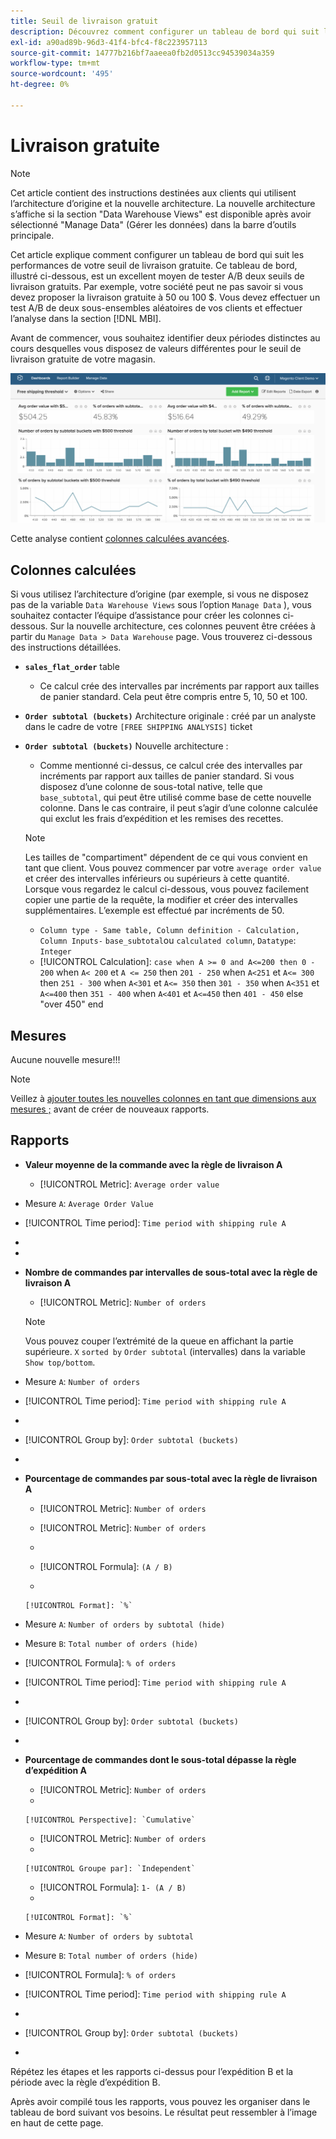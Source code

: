 ```yaml
---
title: Seuil de livraison gratuit
description: Découvrez comment configurer un tableau de bord qui suit les performances de votre seuil de livraison gratuite.
exl-id: a90ad89b-96d3-41f4-bfc4-f8c223957113
source-git-commit: 14777b216bf7aaeea0fb2d0513cc94539034a359
workflow-type: tm+mt
source-wordcount: '495'
ht-degree: 0%

---
```


# Livraison gratuite

>[!NOTE]
>
>Cet article contient des instructions destinées aux clients qui utilisent l’architecture d’origine et la nouvelle architecture. La nouvelle architecture s’affiche si la section &quot;Data Warehouse Views&quot; est disponible après avoir sélectionné &quot;Manage Data&quot; (Gérer les données) dans la barre d’outils principale.

Cet article explique comment configurer un tableau de bord qui suit les performances de votre seuil de livraison gratuite. Ce tableau de bord, illustré ci-dessous, est un excellent moyen de tester A/B deux seuils de livraison gratuits. Par exemple, votre société peut ne pas savoir si vous devez proposer la livraison gratuite à 50 ou 100 $. Vous devez effectuer un test A/B de deux sous-ensembles aléatoires de vos clients et effectuer l’analyse dans la section [!DNL MBI].

Avant de commencer, vous souhaitez identifier deux périodes distinctes au cours desquelles vous disposez de valeurs différentes pour le seuil de livraison gratuite de votre magasin.

![](../../assets/free_shipping_threshold.png)

Cette analyse contient [colonnes calculées avancées](../data-warehouse-mgr/adv-calc-columns.md).

## Colonnes calculées

Si vous utilisez l’architecture d’origine (par exemple, si vous ne disposez pas de la variable `Data Warehouse Views` sous l’option `Manage Data` ), vous souhaitez contacter l’équipe d’assistance pour créer les colonnes ci-dessous. Sur la nouvelle architecture, ces colonnes peuvent être créées à partir du `Manage Data > Data Warehouse` page. Vous trouverez ci-dessous des instructions détaillées.

* **`sales_flat_order`** table
   * Ce calcul crée des intervalles par incréments par rapport aux tailles de panier standard. Cela peut être compris entre 5, 10, 50 et 100.

* **`Order subtotal (buckets)`** Architecture originale : créé par un analyste dans le cadre de votre `[FREE SHIPPING ANALYSIS]` ticket
* **`Order subtotal (buckets)`** Nouvelle architecture :
   * Comme mentionné ci-dessus, ce calcul crée des intervalles par incréments par rapport aux tailles de panier standard. Si vous disposez d’une colonne de sous-total native, telle que `base_subtotal`, qui peut être utilisé comme base de cette nouvelle colonne. Dans le cas contraire, il peut s’agir d’une colonne calculée qui exclut les frais d’expédition et les remises des recettes.
   >[!NOTE]
   >
   >Les tailles de &quot;compartiment&quot; dépendent de ce qui vous convient en tant que client. Vous pouvez commencer par votre `average order value` et créer des intervalles inférieurs ou supérieurs à cette quantité. Lorsque vous regardez le calcul ci-dessous, vous pouvez facilement copier une partie de la requête, la modifier et créer des intervalles supplémentaires. L’exemple est effectué par incréments de 50.

   * `Column type - Same table, Column definition - Calculation, Column Inputs-` `base_subtotal`ou `calculated column`, `Datatype`: `Integer`
   * [!UICONTROL Calculation]: `case when A >= 0 and A<=200 then 0 - 200`
when `A< 200` et `A <= 250` then `201 - 250`
when `A<251` et `A<= 300` then `251 - 300`
when `A<301` et `A<= 350` then `301 - 350`
when `A<351` et `A<=400` then `351 - 400`
when `A<401` et `A<=450` then `401 - 450`
else &quot;over 450&quot; end



## Mesures

Aucune nouvelle mesure!!!

>[!NOTE]
>
>Veillez à [ajouter toutes les nouvelles colonnes en tant que dimensions aux mesures ;](../data-warehouse-mgr/manage-data-dimensions-metrics.md) avant de créer de nouveaux rapports.

## Rapports

* **Valeur moyenne de la commande avec la règle de livraison A**
   * [!UICONTROL Metric]: `Average order value`

* Mesure `A`: `Average Order Value`
* [!UICONTROL Time period]: `Time period with shipping rule A`
* 
   [!UICONTROL Interval]: `None`
* 

   [!UICONTROL Chart Type]: `Scalar`

* **Nombre de commandes par intervalles de sous-total avec la règle de livraison A**
   * [!UICONTROL Metric]: `Number of orders`

   >[!NOTE]
   >
   >Vous pouvez couper l’extrémité de la queue en affichant la partie supérieure. `X` `sorted by` `Order subtotal` (intervalles) dans la variable `Show top/bottom`.

* Mesure `A`: `Number of orders`
* [!UICONTROL Time period]: `Time period with shipping rule A`
* 
   [!UICONTROL Interval]: `None`
* [!UICONTROL Group by]: `Order subtotal (buckets)`
* 

   [!UICONTROL Chart Type]: `Column`

* **Pourcentage de commandes par sous-total avec la règle de livraison A**
   * [!UICONTROL Metric]: `Number of orders`

   * [!UICONTROL Metric]: `Number of orders`
   * 
      [!UICONTROL Groupe par]: `Independent`
   * [!UICONTROL Formula]: `(A / B)`
   * 

      [!UICONTROL Format]: `%`

* Mesure `A`: `Number of orders by subtotal (hide)`
* Mesure `B`: `Total number of orders (hide)`
* [!UICONTROL Formula]: `% of orders`
* [!UICONTROL Time period]: `Time period with shipping rule A`
* 
   [!UICONTROL Interval]: `None`
* [!UICONTROL Group by]: `Order subtotal (buckets)`
* 

   [!UICONTROL Chart Type]: `Line`

* **Pourcentage de commandes dont le sous-total dépasse la règle d’expédition A**
   * [!UICONTROL Metric]: `Number of orders`
   * 

      [!UICONTROL Perspective]: `Cumulative`

   * [!UICONTROL Metric]: `Number of orders`
   * 

      [!UICONTROL Groupe par]: `Independent`

   * [!UICONTROL Formula]: `1- (A / B)`
   * 

      [!UICONTROL Format]: `%`

* Mesure `A`: `Number of orders by subtotal`
* Mesure `B`: `Total number of orders (hide)`
* [!UICONTROL Formula]: `% of orders`
* [!UICONTROL Time period]: `Time period with shipping rule A`
* 
   [!UICONTROL Interval]: `None`
* [!UICONTROL Group by]: `Order subtotal (buckets)`
* 

   [!UICONTROL Chart Type]: `Line`


Répétez les étapes et les rapports ci-dessus pour l’expédition B et la période avec la règle d’expédition B.

Après avoir compilé tous les rapports, vous pouvez les organiser dans le tableau de bord suivant vos besoins. Le résultat peut ressembler à l’image en haut de cette page.
